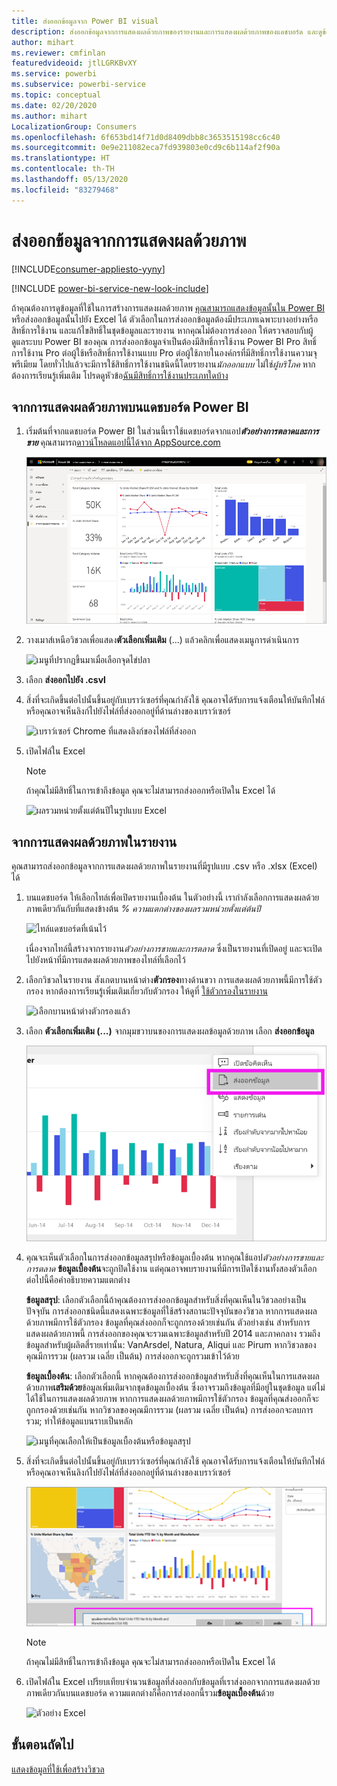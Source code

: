 ```yaml
---
title: ส่งออกข้อมูลจาก Power BI visual
description: ส่งออกข้อมูลจากการแสดงผลด้วยภาพของรายงานและการแสดงผลด้วยภาพของแดชบอร์ด และดูข้อมูลนั้นใน Excel
author: mihart
ms.reviewer: cmfinlan
featuredvideoid: jtlLGRKBvXY
ms.service: powerbi
ms.subservice: powerbi-service
ms.topic: conceptual
ms.date: 02/20/2020
ms.author: mihart
LocalizationGroup: Consumers
ms.openlocfilehash: 6f653bd14f71d0d8409dbb8c3653515198cc6c40
ms.sourcegitcommit: 0e9e211082eca7fd939803e0cd9c6b114af2f90a
ms.translationtype: HT
ms.contentlocale: th-TH
ms.lasthandoff: 05/13/2020
ms.locfileid: "83279468"
---
```

# <a name="export-data-from-a-visual"></a>ส่งออกข้อมูลจากการแสดงผลด้วยภาพ

[!INCLUDE[consumer-appliesto-yyny](../includes/consumer-appliesto-yyny.md)]

[!INCLUDE [power-bi-service-new-look-include](../includes/power-bi-service-new-look-include.md)]

ถ้าคุณต้องการดูข้อมูลที่ใช้ในการสร้างการแสดงผลด้วยภาพ [คุณสามารถแสดงข้อมูลนั้นใน Power BI](end-user-show-data.md) หรือส่งออกข้อมูลนั้นไปยัง Excel ได้ ตัวเลือกในการส่งออกข้อมูลต้องมีประเภทเฉพาะบางอย่างหรือสิทธิ์การใช้งาน และแก้ไขสิทธิ์ในชุดข้อมูลและรายงาน หากคุณไม่ต้องการส่งออก ให้ตรวจสอบกับผู้ดูแลระบบ Power BI ของคุณ การส่งออกข้อมูลจำเป็นต้องมีสิทธิ์การใช้งาน Power BI Pro สิทธิ์การใช้งาน Pro ต่อผู้ใช้หรือสิทธิ์การใช้งานแบบ Pro ต่อผู้ใช้ภายในองค์กรที่มีสิทธิ์การใช้งานความจุพรีเมียม โดยทั่วไปแล้วจะมีการใช้สิทธิ์การใช้งานชนิดนี้โดยรายงาน*นักออกแบบ* ไม่ใช่*ผู้บริโภค* หากต้องการเรียนรู้เพิ่มเติม โปรดดูหัวข้อ[ฉันมีสิทธิ์การใช้งานประเภทใดบ้าง](end-user-license.md)


## <a name="from-a-visual-on-a-power-bi-dashboard"></a>จากการแสดงผลด้วยภาพบนแดชบอร์ด Power BI

1. เริ่มต้นที่จากแดชบอร์ด Power BI ในส่วนนี้เราใช้แดชบอร์ดจากแอป***ตัวอย่างการตลาดและการขาย*** คุณสามารถ[ดาวน์โหลดแอปนี้ได้จาก AppSource.com](https://appsource.microsoft.com/en-us/product/power-bi/microsoft-retail-analysis-sample.salesandmarketingsample
)

    ![เพิ่มแดชบอร์ด](media/end-user-export/power-bi-dashboards.png)

2. วางเมาส์เหนือวิชวลเพื่อแสดง**ตัวเลือกเพิ่มเติม** (...) แล้วคลิกเพื่อแสดงเมนูการดำเนินการ

    ![เมนูที่ปรากฏขึ้นมาเมื่อเลือกจุดไข่ปลา](media/end-user-export/power-bi-options-menu.png)

3. เลือก **ส่งออกไปยัง .csvl**

4. สิ่งที่จะเกิดขึ้นต่อไปนั้นขึ้นอยู่กับเบราว์เซอร์ที่คุณกำลังใช้ คุณอาจได้รับการแจ้งเตือนให้บันทึกไฟล์หรือคุณอาจเห็นลิงก์ไปยังไฟล์ที่ส่งออกอยู่ที่ด้านล่างของเบราว์เซอร์ 

    ![เบราว์เซอร์ Chrome ที่แสดงลิงก์ของไฟล์ที่ส่งออก](media/end-user-export/power-bi-dashboard-exports.png)

5. เปิดไฟล์ใน Excel 

    > [!NOTE]
    > ถ้าคุณไม่มีสิทธิ์ในการเข้าถึงข้อมูล คุณจะไม่สามารถส่งออกหรือเปิดใน Excel ได้  

    ![ผลรวมหน่วยตั้งแต่ต้นปีในรูปแบบ Excel](media/end-user-export/power-bi-excel.png)


## <a name="from-a-visual-in-a-report"></a>จากการแสดงผลด้วยภาพในรายงาน
คุณสามารถส่งออกข้อมูลจากการแสดงผลด้วยภาพในรายงานที่มีรูปแบบ .csv หรือ .xlsx (Excel) ได้ 

1. บนแดชบอร์ด ให้เลือกไทล์เพื่อเปิดรายงานเบื้องต้น  ในตัวอย่างนี้ เรากำลังเลือกการแสดงผลด้วยภาพเดียวกันกับที่แสดงข้างต้น *% ความแตกต่างของผลรวมหน่วยตั้งแต่ต้นปี* 

    ![ไทล์แดชบอร์ดที่เน้นไว้](media/end-user-export/power-bi-export-reports.png)

    เนื่องจากไทล์นี้สร้างจากรายงาน*ตัวอย่างการขายและการตลาด* ซึ่งเป็นรายงานที่เปิดอยู่ และจะเปิดไปยังหน้าที่มีการแสดงผลด้วยภาพของไทล์ที่เลือกไว้ 

2. เลือกวิชวลในรายงาน สังเกตบานหน้าต่าง**ตัวกรอง**ทางด้านขวา การแสดงผลด้วยภาพนี้มีการใช้ตัวกรอง หากต้องการเรียนรู้เพิ่มเติมเกี่ยวกับตัวกรอง ให้ดูที่ [ใช้ตัวกรองในรายงาน](end-user-report-filter.md)

    ![เลือกบานหน้าต่างตัวกรองแล้ว](media/end-user-export/power-bi-export-filter.png)


3. เลือก **ตัวเลือกเพิ่มเติม (...)** จากมุมขวาบนของการแสดงผลข้อมูลด้วยภาพ เลือก **ส่งออกข้อมูล**

    ![ส่งออกข้อมูลที่เลือกจากรายการแบบหล่นลง](media/end-user-export/power-bi-export-report.png)

4. คุณจะเห็นตัวเลือกในการส่งออกข้อมูลสรุปหรือข้อมูลเบื้องต้น หากคุณใช้แอป*ตัวอย่างการขายและการตลาด* **ข้อมูลเบื้องต้น**จะถูกปิดใช้งาน แต่คุณอาจพบรายงานที่มีการเปิดใช้งานทั้งสองตัวเลือก ต่อไปนี้คือคำอธิบายความแตกต่าง

    **ข้อมูลสรุป**: เลือกตัวเลือกนี้ถ้าคุณต้องการส่งออกข้อมูลสำหรับสิ่งที่คุณเห็นในวิชวลอย่างเป็นปัจจุบัน  การส่งออกชนิดนี้แสดงเฉพาะข้อมูลที่ใช้สร้างสถานะปัจจุบันของวิชวล หากการแสดงผลด้วยภาพมีการใช้ตัวกรอง ข้อมูลที่คุณส่งออกก็จะถูกกรองด้วยเช่นกัน ตัวอย่างเช่น สำหรับการแสดงผลด้วยภาพนี้ การส่งออกของคุณจะรวมเฉพาะข้อมูลสำหรับปี 2014 และภาคกลาง รวมถึงข้อมูลสำหรับผู้ผลิตสี่รายเท่านั้น: VanArsdel, Natura, Aliqui และ Pirum หากวิชวลของคุณมีการรวม (ผลรวม เฉลี่ย เป็นต้น) การส่งออกจะถูกรวมเข้าไว้ด้วย 
  

    **ข้อมูลเบื้องต้น**: เลือกตัวเลือกนี้ หากคุณต้องการส่งออกข้อมูลสำหรับสิ่งที่คุณเห็นในการแสดงผลด้วยภาพ**เสริมด้วย**ข้อมูลเพิ่มเติมจากชุดข้อมูลเบื้องต้น  ซึ่งอาจรวมถึงข้อมูลที่มีอยู่ในชุดข้อมูล แต่ไม่ได้ใช้ในการแสดงผลด้วยภาพ หากการแสดงผลด้วยภาพมีการใช้ตัวกรอง ข้อมูลที่คุณส่งออกก็จะถูกกรองด้วยเช่นกัน  หากวิชวลของคุณมีการรวม (ผลรวม เฉลี่ย เป็นต้น) การส่งออกจะลบการรวม; ทำให้ข้อมูลแบนราบเป็นหลัก 

    ![เมนูที่คุณเลือกให้เป็นข้อมูลเบื้องต้นหรือข้อมูลสรุป](media/end-user-export/power-bi-export-underlying.png)

5. สิ่งที่จะเกิดขึ้นต่อไปนั้นขึ้นอยู่กับเบราว์เซอร์ที่คุณกำลังใช้ คุณอาจได้รับการแจ้งเตือนให้บันทึกไฟล์ หรือคุณอาจเห็นลิงก์ไปยังไฟล์ที่ส่งออกอยู่ที่ด้านล่างของเบราว์เซอร์ 

    ![ไฟล์ที่ส่งออกซึ่งแสดงในเบราว์เซอร์ Microsoft Edge](media/end-user-export/power-bi-export-edge-browser.png)

    > [!NOTE]
    > ถ้าคุณไม่มีสิทธิ์ในการเข้าถึงข้อมูล คุณจะไม่สามารถส่งออกหรือเปิดใน Excel ได้  


6. เปิดไฟล์ใน Excel เปรียบเทียบจำนวนข้อมูลที่ส่งออกกับข้อมูลที่เราส่งออกจากการแสดงผลด้วยภาพเดียวกันบนแดชบอร์ด ความแตกต่างก็คือการส่งออกนี้รวม**ข้อมูลเบื้องต้น**ด้วย 

    ![ตัวอย่าง Excel](media/end-user-export/power-bi-underlying.png)

## <a name="next-steps"></a>ขั้นตอนถัดไป

[แสดงข้อมูลที่ใช้เพื่อสร้างวิชวล](end-user-show-data.md)